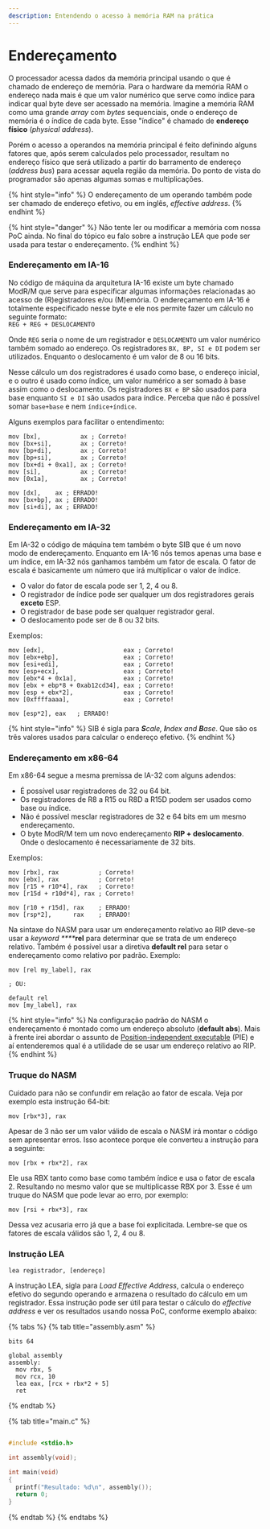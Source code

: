 ```yaml
---
description: Entendendo o acesso à memória RAM na prática
---
```


# Endereçamento

O processador acessa dados da memória principal usando o que é chamado de endereço de memória. Para o hardware da memória RAM o endereço nada mais é que um valor numérico que serve como índice para indicar qual byte deve ser acessado na memória. Imagine a memória RAM como uma grande _array_ com _bytes_ sequenciais, onde o endereço de memória é o índice de cada byte. Esse "índice" é chamado de **endereço físico** \(_physical address_\).

Porém o acesso a operandos na memória principal é feito definindo alguns fatores que, após serem calculados pelo processador, resultam no endereço físico que será utilizado a partir do barramento de endereço \(_address bus_\) para acessar aquela região da memória. Do ponto de vista do programador são apenas algumas somas e multiplicações.

{% hint style="info" %}
O endereçamento de um operando também pode ser chamado de endereço efetivo, ou em inglês, _effective address_.
{% endhint %}

{% hint style="danger" %}
Não tente ler ou modificar a memória com nossa PoC ainda. No final do tópico eu falo sobre a instrução LEA que pode ser usada para testar o endereçamento.
{% endhint %}

### Endereçamento em IA-16

No código de máquina da arquitetura IA-16 existe um byte chamado ModR/M que serve para especificar algumas informações relacionadas ao acesso de \(R\)egistradores e/ou \(M\)emória. O endereçamento em IA-16 é totalmente especificado nesse byte e ele nos permite fazer um cálculo no seguinte formato:  
`REG + REG + DESLOCAMENTO`

Onde `REG` seria o nome de um registrador e `DESLOCAMENTO` um valor numérico também somado ao endereço. Os registradores `BX, BP, SI e DI` podem ser utilizados. Enquanto o deslocamento é um valor de 8 ou 16 bits.

Nesse cálculo um dos registradores é usado como base, o endereço inicial, e o outro é usado como índice, um valor numérico a ser somado à base assim como o deslocamento. Os registradores `BX e BP` são usados para base enquanto `SI e DI` são usados para índice. Perceba que não é possível somar `base+base` e nem `índice+índice`.

Alguns exemplos para facilitar o entendimento:

```text
mov [bx],           ax ; Correto!
mov [bx+si],        ax ; Correto!
mov [bp+di],        ax ; Correto!
mov [bp+si],        ax ; Correto!
mov [bx+di + 0xa1], ax ; Correto!
mov [si],           ax ; Correto!
mov [0x1a],         ax ; Correto!

mov [dx],    ax ; ERRADO!
mov [bx+bp], ax ; ERRADO!
mov [si+di], ax ; ERRADO!
```

### Endereçamento em IA-32

Em IA-32 o código de máquina tem também o byte SIB que é um novo modo de endereçamento. Enquanto em IA-16 nós temos apenas uma base e um índice, em IA-32 nós ganhamos também um fator de escala. O fator de escala é basicamente um número que irá multiplicar o valor de índice.

* O valor do fator de escala pode ser 1, 2, 4 ou 8.
* O registrador de índice pode ser qualquer um dos registradores gerais **exceto** ESP.
* O registrador de base pode ser qualquer registrador geral.
* O deslocamento pode ser de 8 ou 32 bits.

Exemplos:

```text
mov [edx],                      eax ; Correto!
mov [ebx+ebp],                  eax ; Correto!
mov [esi+edi],                  eax ; Correto!
mov [esp+ecx],                  eax ; Correto!
mov [ebx*4 + 0x1a],             eax ; Correto!
mov [ebx + ebp*8 + 0xab12cd34], eax ; Correto!
mov [esp + ebx*2],              eax ; Correto!
mov [0xffffaaaa],               eax ; Correto!

mov [esp*2], eax   ; ERRADO!
```

{% hint style="info" %}
SIB é sigla para _**S**cale, **I**ndex and **B**ase_. Que são os três valores usados para calcular o endereço efetivo.
{% endhint %}

### Endereçamento em x86-64

Em x86-64 segue a mesma premissa de IA-32 com alguns adendos:

* É possível usar registradores de 32 ou 64 bit.
* Os registradores de R8 a R15 ou R8D a R15D podem ser usados como base ou índice.
* Não é possível mesclar registradores de 32 e 64 bits em um mesmo endereçamento.
* O byte ModR/M tem um novo endereçamento **RIP + deslocamento**. Onde o deslocamento é necessariamente de 32 bits.

Exemplos:

```text
mov [rbx], rax           ; Correto!
mov [ebx], rax           ; Correto!
mov [r15 + r10*4], rax   ; Correto!
mov [r15d + r10d*4], rax ; Correto!

mov [r10 + r15d], rax    ; ERRADO!
mov [rsp*2],      rax    ; ERRADO!
```

Na sintaxe do NASM para usar um endereçamento relativo ao RIP deve-se usar a _keyword ****_**rel** para determinar que se trata de um endereço relativo. Também é possível usar a diretiva **default rel** para setar o endereçamento como relativo por padrão. Exemplo:

```text
mov [rel my_label], rax

; OU:

default rel
mov [my_label], rax
```

{% hint style="info" %}
Na configuração padrão do NASM o endereçamento é montado como um endereço absoluto \(**default abs**\). Mais à frente irei abordar o assunto de [Position-independent executable](../aprofundando-em-assembly/position-independent-executable.md) \(PIE\) e aí entenderemos qual é a utilidade de se usar um endereço relativo ao RIP.
{% endhint %}

### Truque do NASM

Cuidado para não se confundir em relação ao fator de escala. Veja por exemplo esta instrução 64-bit:

```text
mov [rbx*3], rax
```

Apesar de 3 não ser um valor válido de escala o NASM irá montar o código sem apresentar erros. Isso acontece porque ele converteu a instrução para a seguinte:

```text
mov [rbx + rbx*2], rax
```

Ele usa RBX tanto como base como também índice e usa o fator de escala 2. Resultando no mesmo valor que se multiplicasse RBX por 3. Esse é um truque do NASM que pode levar ao erro, por exemplo:

```text
mov [rsi + rbx*3], rax
```

Dessa vez acusaria erro já que a base foi explicitada. Lembre-se que os fatores de escala válidos são 1, 2, 4 ou 8.

### Instrução LEA

```text
lea registrador, [endereço]
```

A instrução LEA, sigla para _Load Effective Address_, calcula o endereço efetivo do segundo operando e armazena o resultado do cálculo em um registrador. Essa instrução pode ser útil para testar o cálculo do _effective address_ e ver os resultados usando nossa PoC, conforme exemplo abaixo:

{% tabs %}
{% tab title="assembly.asm" %}
```text
bits 64

global assembly
assembly:
  mov rbx, 5
  mov rcx, 10
  lea eax, [rcx + rbx*2 + 5]
  ret
```
{% endtab %}

{% tab title="main.c" %}
```c
#include <stdio.h>

int assembly(void);

int main(void)
{
  printf("Resultado: %d\n", assembly());
  return 0;
}
```
{% endtab %}
{% endtabs %}

